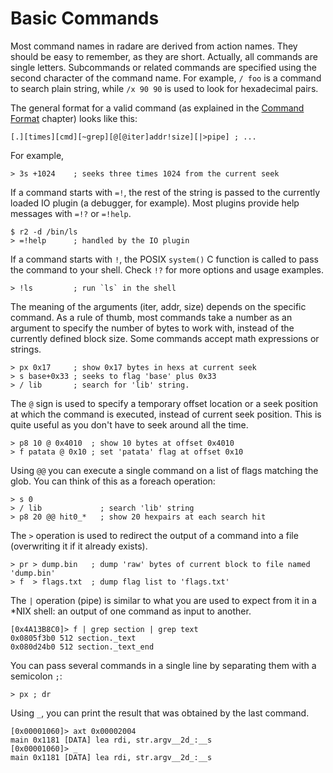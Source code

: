 # Basic Commands

Most command names in radare are derived from action names. They should be easy to remember, as they are short. Actually, all commands are single letters. Subcommands or related commands are specified using the second character of the command name. For example, `/ foo` is a command to search plain string, while `/x 90 90` is used to look for hexadecimal pairs.

The general format for a valid command (as explained in the [Command Format](../first_steps/command_format.md) chapter) looks like this:

```
[.][times][cmd][~grep][@[@iter]addr!size][|>pipe] ; ...
```

For example,

```
> 3s +1024    ; seeks three times 1024 from the current seek
```

If a command starts with `=!`, the rest of the string is passed to the currently loaded IO plugin (a debugger, for example). Most plugins provide help messages with `=!?` or `=!help`.

```
$ r2 -d /bin/ls
> =!help      ; handled by the IO plugin
```

If a command starts with `!`, the POSIX `system()` C function is called to pass the command to your shell. Check `!?` for more options and usage examples.

```
> !ls         ; run `ls` in the shell
```

The meaning of the arguments (iter, addr, size) depends on the specific command. As a rule of thumb, most commands take a number as an argument to specify the number of bytes to work with, instead of the currently defined block size. Some commands accept math expressions or strings.

```
> px 0x17     ; show 0x17 bytes in hexs at current seek
> s base+0x33 ; seeks to flag 'base' plus 0x33
> / lib       ; search for 'lib' string.
```

The `@` sign is used to specify a temporary offset location or a seek position at which the command is executed, instead of current seek position. This is quite useful as you don't have to seek around all the time.

```
> p8 10 @ 0x4010  ; show 10 bytes at offset 0x4010
> f patata @ 0x10 ; set 'patata' flag at offset 0x10
```

Using `@@` you can execute a single command on a list of flags matching the glob. You can think of this as a foreach operation:

```
> s 0
> / lib             ; search 'lib' string
> p8 20 @@ hit0_*   ; show 20 hexpairs at each search hit
```

The `>` operation is used to redirect the output of a command into a file (overwriting it if it already exists).

```
> pr > dump.bin   ; dump 'raw' bytes of current block to file named 'dump.bin'
> f  > flags.txt  ; dump flag list to 'flags.txt'
```

The `|` operation (pipe) is similar to what you are used to expect from it in a *NIX shell: an output of one command as input to another.

```
[0x4A13B8C0]> f | grep section | grep text
0x0805f3b0 512 section._text
0x080d24b0 512 section._text_end
```

You can pass several commands in a single line by separating them with a semicolon `;`:

```
> px ; dr
```

Using `_`, you can print the result that was obtained by the last command.

```
[0x00001060]> axt 0x00002004
main 0x1181 [DATA] lea rdi, str.argv__2d_:__s
[0x00001060]> _
main 0x1181 [DATA] lea rdi, str.argv__2d_:__s
```
